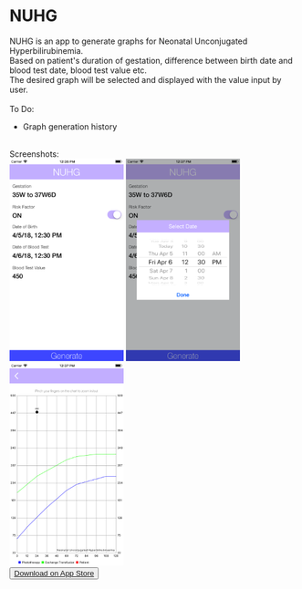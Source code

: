 # NUHG

NUHG is an app to generate graphs for Neonatal Unconjugated Hyperbilirubinemia.<br/>
Based on patient's duration of gestation, difference between birth date and blood test date, blood test value etc.<br/>
The desired graph will be selected and displayed with the value input by user.<br/>
<br/>
To Do:<br/>
<ul>
  <li>Graph generation history</li>
</ul>
<br/>
Screenshots:<br/>
<img src="https://github.com/ErnestFan/NUHG/blob/master/Images/NUHG_screenshot_1.png?raw=true" width="200">
<img src="https://github.com/ErnestFan/NUHG/blob/master/Images/NUHG_screenshot_2.png?raw=true" width="200">
<img src="https://github.com/ErnestFan/NUHG/blob/master/Images/NUHG_screenshot_3.png?raw=true" width="200">
<br/>
<button type="button"><a href="https://itunes.apple.com/ca/app/nuhg/id1363007153?mt=8">Download on App Store</a></button>
